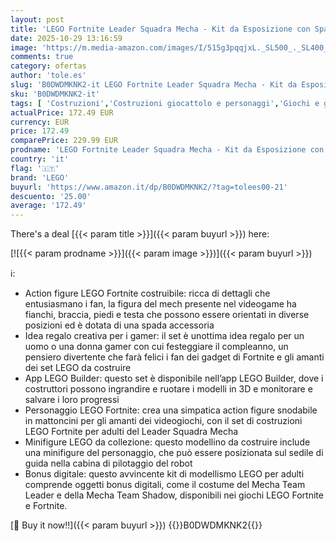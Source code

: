 ```yaml
---
layout: post
title: 'LEGO Fortnite Leader Squadra Mecha - Kit da Esposizione con Spada e Minifigure - Regalo da Collezione per Adulti Appassionati di Videogiochi - 77078  Mecha Team Leader 77078'
date: 2025-10-29 13:16:59
image: 'https://m.media-amazon.com/images/I/515g3pqqjxL._SL500_._SL400_.jpg'
comments: true
category: ofertas
author: 'tole.es'
slug: 'B0DWDMKNK2-it LEGO Fortnite Leader Squadra Mecha - Kit da Esposizione...'
sku: 'B0DWDMKNK2-it'
tags: [ 'Costruzioni','Costruzioni giocattolo e personaggi','Giochi e giocattoli','lego','🇮🇹', ]
actualPrice: 172.49 EUR
currency: EUR
price: 172.49
comparePrice: 229.99 EUR
prodname: 'LEGO Fortnite Leader Squadra Mecha - Kit da Esposizione con Spada e Minifigure - Regalo da Collezione per Adulti Appassionati di Videogiochi - 77078  Mecha Team Leader 77078'
country: 'it'
flag: '🇮🇹'
brand: 'LEGO'
buyurl: 'https://www.amazon.it/dp/B0DWDMKNK2/?tag=tolees00-21'
descuento: '25.00'
average: '172.49'
---
```


There's a deal [{{< param title >}}]({{< param buyurl >}})  here:

[![{{< param prodname >}}]({{< param image >}})]({{< param buyurl >}})

ℹ️:

- Action figure LEGO Fortnite costruibile: ricca di dettagli che entusiasmano i fan, la figura del mech presente nel videogame ha fianchi, braccia, piedi e testa che possono essere orientati in diverse posizioni ed è dotata di una spada accessoria
- Idea regalo creativa per i gamer: il set è unottima idea regalo per un uomo o una donna gamer con cui festeggiare il compleanno, un pensiero divertente che farà felici i fan dei gadget di Fortnite e gli amanti dei set LEGO da costruire
- App LEGO Builder: questo set è disponibile nell’app LEGO Builder, dove i costruttori possono ingrandire e ruotare i modelli in 3D e monitorare e salvare i loro progressi
- Personaggio LEGO Fortnite: crea una simpatica action figure snodabile in mattoncini per gli amanti dei videogiochi, con il set di costruzioni LEGO Fortnite per adulti del Leader Squadra Mecha
- Minifigure LEGO da collezione: questo modellino da costruire include una minifigure del personaggio, che può essere posizionata sul sedile di guida nella cabina di pilotaggio del robot
- Bonus digitale: questo avvincente kit di modellismo LEGO per adulti comprende oggetti bonus digitali, come il costume del Mecha Team Leader e della Mecha Team Shadow, disponibili nei giochi LEGO Fortnite e Fortnite.

[🛒 Buy it now!!]({{< param buyurl >}})
{{<world>}}B0DWDMKNK2{{</world>}}
